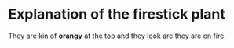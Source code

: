 # Explanation of the firestick plant 

They are kin of **orangy** at the top and they look are they are on fire. 
